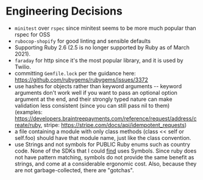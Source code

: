 Engineering Decisions
=====================

- `minitest` over `rspec` since minitest seems to be more much popular than rspec for OSS
- `rubocop-shopify` for good linting and sensible defaults
- Supporting Ruby 2.6 (2.5 is no longer supported by Ruby as of March 2021).
- `faraday` for http since it's the most popular library, and it is used by Twilio.
- committing `Gemfile.lock` per the guidance here: https://github.com/rubygems/rubygems/issues/3372
- use hashes for objects rather than keyword arguments -- keyword arguments don't work well if you want to pass an
  optional option argument at the end, and their strongly typed nature can make validation less consistent
  (since you can still pass nil to them)
  (examples: https://developers.braintreepayments.com/reference/request/address/create/ruby, stripe: https://stripe.com/docs/api/idempotent_requests)
- a file containing a module with only class methods (class << self or self.foo) should have that module name, just like the class convention.
- use Strings and not symbols for PUBLIC Ruby enums such as country code. None of the SDKs that I could
  [find](https://docs.aws.amazon.com/sdk-for-ruby/v2/api/Aws/Route53/Types/GeoLocation.html) uses Symbols.
  Since ruby does not have pattern matching, symbols do not provide the same benefit as strings,
  and come at a considerable ergonomic cost. Also, because they are not garbage-collected, there are "gotchas".
